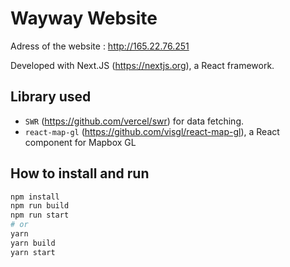 # Wayway Website

Adress of the website : http://165.22.76.251

Developed with Next.JS (https://nextjs.org), a React framework.

## Library used

- `SWR` (https://github.com/vercel/swr) for data fetching.
- `react-map-gl` (https://github.com/visgl/react-map-gl), a React component for Mapbox GL 

## How to install and run

```bash
npm install
npm run build
npm run start
# or
yarn
yarn build
yarn start
```